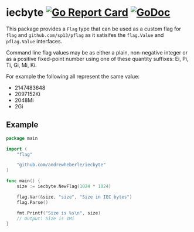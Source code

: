 # iecbyte [![Go Report Card](https://goreportcard.com/badge/github.com/andrewheberle/iecbyte?logo=go&style=flat-square)](https://goreportcard.com/report/github.com/andrewheberle/iecbyte) [![GoDoc](https://img.shields.io/badge/godoc-reference-blue.svg)](https://godoc.org/github.com/andrewheberle/iecbyte)

This package provides a `Flag` type that can be used as a custom flag for `flag` and `github.com/sp13/pflag` as it satisifes the `flag.Value` and `pflag.Value` interfaces.

Command line flag values may be as either a plain, non-negative integer or as a positive fixed-point number using one of these quantity suffixes: Ei, Pi, Ti, Gi, Mi, Ki.

For example the following all represent the same value:
* 2147483648
* 2097152Ki
* 2048Mi
* 2Gi

## Example

```go
package main

import (
    "flag"

    "github.com/andrewheberle/iecbyte"
)

func main() {
	size := iecbyte.NewFlag(1024 * 1024)

	flag.Var(&size, "size", "Size in IEC bytes")
	flag.Parse()

	fmt.Printf("Size is %s\n", size)
	// Output: Size is 1Mi
}
```
